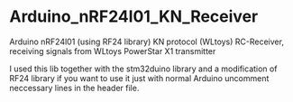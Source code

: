 # Arduino_nRF24l01_KN_Receiver
Arduino nRF24l01 (using RF24 library) KN protocol (WLtoys) RC-Receiver, receiving signals from WLtoys PowerStar X1 transmitter

I used this lib together with the stm32duino library and a modification of RF24 library if you want to use it just with normal Arduino uncomment neccessary lines in the header file.
